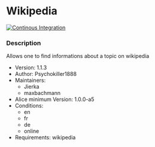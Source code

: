 # Wikipedia

[![Continous Integration](https://gitlab.com/project-alice-assistant/skills/skill_Wikipedia/badges/master/pipeline.svg)](https://gitlab.com/project-alice-assistant/skills/skill_Wikipedia/pipelines/latest)

### Description
Allows one to find informations about a topic on wikipedia

- Version: 1.1.3
- Author: Psychokiller1888
- Maintainers:
    - Jierka
    - maxbachmann
- Alice minimum Version: 1.0.0-a5
- Conditions:
  - en
  - fr
  - de
  - online
- Requirements: wikipedia
